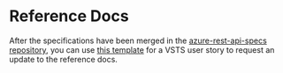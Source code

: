# Reference Docs

After the specifications have been merged in the [azure-rest-api-specs repository](https://github.com/Azure/azure-rest-api-specs), you can use [this template](https://mseng.visualstudio.com/CSI/Content%20Production%20Service/_workitems/create/User%20Story?templateId=d6e16b15-930c-4bf5-9b42-7faf39a85d99) for a VSTS user story to request an update to the reference docs.

